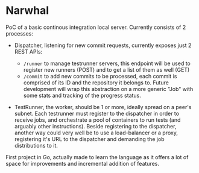 Narwhal
=======

PoC of a basic continous integration local server. Currently consists of 2
processes:

- Dispatcher, listening for new commit requests, currently exposes just 2 REST
  APIs:
  - `/runner` to manage testrunner servers, this endpoint will be used to
    register new runners (POST) and to get a list of them as well (GET)
  - `/commit` to add new commits to be processed, each commit is comprised of
    its ID and the repository it belongs to. Future development will wrap this
    abstraction on a more generic "Job" with some stats and tracking of the
    progress status.

- TestRunner, the worker, should be 1 or more, ideally spread on a peer's subnet.
  Each testrunner must register to the dispatcher in order to receive jobs, and
  orchestrate a pool of containers to run tests (and arguably other instructions).
  Beside registering to the dispatcher, another way could very well be to use a
  load-balancer or a proxy, registering it's URL to the dispatcher and
  demanding the job distributions to it.

First project in Go, actually made to learn the language as it offers a lot of
space for improvements and incremental addition of features.
